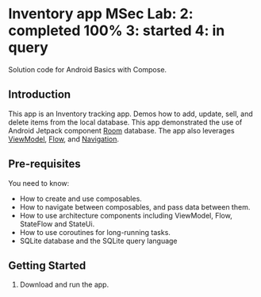 Inventory app
MSec Lab:
2: completed 100%
3: started 
4: in query
==================================

Solution code for Android Basics with Compose.

Introduction
------------

This app is an Inventory tracking app. Demos how to add, update, sell, and delete items from the local database.
This app demonstrated the use of Android Jetpack component [Room](https://developer.android.com/training/data-storage/room) database.
The app also leverages [ViewModel](https://developer.android.com/topic/libraries/architecture/viewmodel),
[Flow](https://developer.android.com/kotlin/flow),
and [Navigation](https://developer.android.com/topic/libraries/architecture/navigation/).

Pre-requisites
--------------

You need to know:
- How to create and use composables.
- How to navigate between composables, and pass data between them.
- How to use architecture components including ViewModel, Flow, StateFlow and StateUi.
- How to use coroutines for long-running tasks.
- SQLite database and the SQLite query language


Getting Started
---------------

1. Download and run the app.
